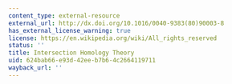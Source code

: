 ```yaml
---
content_type: external-resource
external_url: http://dx.doi.org/10.1016/0040-9383(80)90003-8
has_external_license_warning: true
license: https://en.wikipedia.org/wiki/All_rights_reserved
status: ''
title: Intersection Homology Theory
uid: 624bab66-e93d-42ee-b7b6-4c2664119711
wayback_url: ''
---
```

